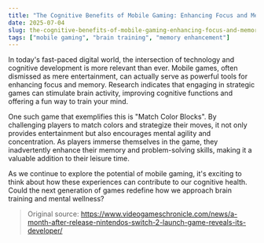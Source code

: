 ```yaml
---
title: "The Cognitive Benefits of Mobile Gaming: Enhancing Focus and Memory"
date: 2025-07-04
slug: the-cognitive-benefits-of-mobile-gaming-enhancing-focus-and-memory
tags: ["mobile gaming", "brain training", "memory enhancement"]
---
```


In today's fast-paced digital world, the intersection of technology and cognitive development is more relevant than ever. Mobile games, often dismissed as mere entertainment, can actually serve as powerful tools for enhancing focus and memory. Research indicates that engaging in strategic games can stimulate brain activity, improving cognitive functions and offering a fun way to train your mind.

One such game that exemplifies this is "Match Color Blocks". By challenging players to match colors and strategize their moves, it not only provides entertainment but also encourages mental agility and concentration. As players immerse themselves in the game, they inadvertently enhance their memory and problem-solving skills, making it a valuable addition to their leisure time.

As we continue to explore the potential of mobile gaming, it's exciting to think about how these experiences can contribute to our cognitive health. Could the next generation of games redefine how we approach brain training and mental wellness?
> Original source: https://www.videogameschronicle.com/news/a-month-after-release-nintendos-switch-2-launch-game-reveals-its-developer/